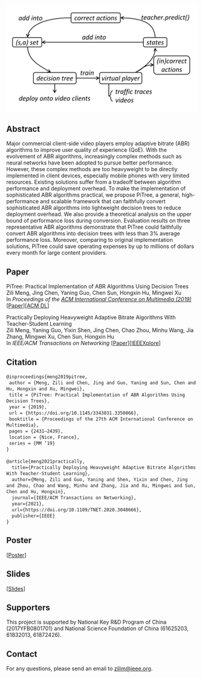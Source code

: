 <!-- <center>
<a href="https://zilimeng.com"><b>Zili Meng</b></a>, 
<a href="#"><b>Jing Chen</b></a>,
<a href="#"><b>Yaning Guo</b></a>, 
<a href="http://netarchlab.tsinghua.edu.cn/~chensun/"><b>Chen Sun</b></a>, 
<a href="https://people.cs.clemson.edu/~hongxih/"><b>Hongxin Hu</b></a>, 
<a href="http://routing.netlab.edu.cn/tiki-index.php?page=Mingwei+Xu"><b>Mingwei Xu</b></a>      
</center>

<center>Tsinghua University and Clemson University</center> -->

![Portrait](./overview.png)

## Abstract
Major commercial client-side video players employ adaptive bitrate (ABR) algorithms to improve user quality of experience (QoE). With the evolvement of ABR algorithms, increasingly complex methods such as neural networks have been adopted to pursue better performance. However, these complex methods are too heavyweight to be directly implemented in client devices, especially mobile phones with very limited resources. Existing solutions suffer from a tradeoff between algorithm performance and deployment overhead. To make the implementation of sophisticated ABR algorithms practical, we propose PiTree, a general, high-performance and scalable framework that can faithfully convert sophisticated ABR algorithms into lightweight decision trees to reduce deployment overhead. We also provide a theoretical analysis on the upper bound of performance loss during conversion. Evaluation results on three representative ABR algorithms demonstrate that PiTree could faithfully convert ABR algorithms into decision trees with less than 3% average performance loss. Moreover, comparing to original implementation solutions, PiTree could save operating expenses by up to millions of dollars every month for large content providers.

## Paper
PiTree: Practical Implementation of ABR Algorithms Using Decision Trees<br>
Zili Meng, Jing Chen, Yaning Guo, Chen Sun, Hongxin Hu, Mingwei Xu<br>
In _Proceedings of the [ACM International Conference on Multimedia (2019)](https://www.acmmm.org/2019/)_ [[Paper](https://zilimeng.com/papers/pitree-mm19.pdf)][[ACM DL](https://dl.acm.org/doi/abs/10.1145/3343031.3350866)]

Practically Deploying Heavyweight Adaptive Bitrate Algorithms With Teacher-Student Learning<br>
Zili Meng, Yaning Guo, Yixin Shen, Jing Chen, Chao Zhou, Minhu Wang, Jia Zhang, Mingwei Xu, Chen Sun, Hongxin Hu<br>
In _IEEE/ACM Transactions on Networking_ [[Paper](https://zilimeng.com/papers/pitree-ton21.pdf)][[IEEEXplore](https://ieeexplore.ieee.org/abstract/document/9334431/)]

## Citation

```
@inproceedings{meng2019pitree,
 author = {Meng, Zili and Chen, Jing and Guo, Yaning and Sun, Chen and Hu, Hongxin and Xu, Mingwei},
 title = {PiTree: Practical Implementation of ABR Algorithms Using Decision Trees},
 year = {2019},
 url = {https://doi.org/10.1145/3343031.3350866},
 booktitle = {Proceedings of the 27th ACM International Conference on Multimedia},
 pages = {2431–2439},
 location = {Nice, France},
 series = {MM ’19}
}

@article{meng2021practically,
  title={Practically Deploying Heavyweight Adaptive Bitrate Algorithms With Teacher-Student Learning},
  author={Meng, Zili and Guo, Yaning and Shen, Yixin and Chen, Jing and Zhou, Chao and Wang, Minhu and Zhang, Jia and Xu, Mingwei and Sun, Chen and Hu, Hongxin},
  journal={IEEE/ACM Transactions on Networking},
  year={2021},
  url={https://doi.org/10.1109/TNET.2020.3048666},
  publisher={IEEE}
}
```

## Poster
[[Poster](https://zilimeng.com/papers/pitree-mm19-poster.pdf)]

## Slides
[[Slides](https://zilimeng.com/papers/pitree-mm19-slides.pdf)]


## Supporters
This project is supported by National Key R&D Program of China (2017YFB0801701) and National Science Foundation of China (61625203, 61832013, 61872426).

## Contact

For any questions, please send an email to [zilim@ieee.org](mailto:zilim@ieee.org).

<script src="//t1.extreme-dm.com/f.js" id="eXF-zilimeng-0" async defer></script>